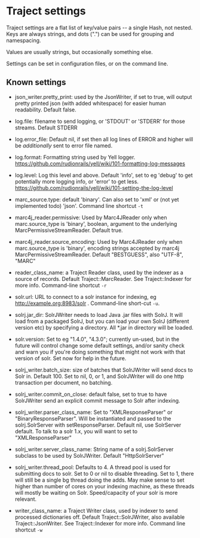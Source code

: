# Traject settings

Traject settings are a flat list of key/value pairs -- a single
Hash, not nested. Keys are always strings, and dots (".") can be
used for grouping and namespacing.

Values are usually strings, but occasionally something else.

Settings can be set in configuration files, or on the command
line.

## Known settings

* json_writer.pretty_print: used by the JsonWriter, if set to true, will output pretty printed json (with added whitespace) for easier human readability. Default false.

* log.file: filename to send logging, or 'STDOUT' or 'STDERR' for those streams. Default STDERR

* log.error_file: Default nil, if set then all log lines of ERROR and higher will be _additionally_
                  sent to error file named.

* log.format: Formatting string used by Yell logger. https://github.com/rudionrails/yell/wiki/101-formatting-log-messages

* log.level:  Log this level and above. Default 'info', set to eg 'debug' to get potentially more logging info,
              or 'error' to get less. https://github.com/rudionrails/yell/wiki/101-setting-the-log-level

* marc_source.type: default 'binary'. Can also set to 'xml' or (not yet implemented todo) 'json'. Command line shortcut `-t`

* marc4j_reader.permissive: Used by Marc4JReader only when marc.source_type is 'binary', boolean, argument to the underlying MarcPermissiveStreamReader. Default true. 

* marc4j_reader.source_encoding: Used by Marc4JReader only when marc.source_type is 'binary', encoding strings accepted
  by marc4j MarcPermissiveStreamReader. Default "BESTGUESS", also "UTF-8", "MARC"

* reader_class_name: a Traject Reader class, used by the indexer as a source of records. Default Traject::MarcReader. See Traject::Indexer for more info. Command-line shortcut `-r`

* solr.url: URL to connect to a solr instance for indexing, eg http://example.org:8983/solr . Command-line short-cut `-u`.

* solrj.jar_dir: SolrJWriter needs to load Java .jar files with SolrJ. It will load from a packaged SolrJ, but you can load your own SolrJ (different version etc) by specifying a directory. All *.jar in directory will be loaded.

* solr.version: Set to eg "1.4.0", "4.3.0"; currently un-used, but in the future will control
  change some default settings, and/or sanity check and warn you if you're doing something
  that might not work with that version of solr. Set now for help in the future.

* solrj_writer.batch_size: size of batches that SolrJWriter will send docs to Solr in. Default 100. Set to nil,
  0, or 1, and SolrJWriter will do one http transaction per document, no batching. 

* solrj_writer.commit_on_close: default false, set to true to have SolrJWriter send an explicit commit message to Solr after indexing.

* solrj_writer.parser_class_name: Set to "XMLResponseParser" or "BinaryResponseParser". Will be instantiated and passed to the solrj.SolrServer with setResponseParser. Default nil, use SolrServer default. To talk to a solr 1.x, you will want to set to "XMLResponseParser"

* solrj_writer.server_class_name: String name of a solrj.SolrServer subclass to be used by SolrJWriter. Default "HttpSolrServer"

* solrj_writer.thread_pool:         Defaults to 4. A thread pool is used for submitting docs
                                    to solr. Set to 0 or nil to disable threading. Set to 1,
                                    there will still be a single bg thread doing the adds. 
                                    May make sense to set higher than number of cores on your
                                    indexing machine, as these threads will mostly be waiting
                                    on Solr. Speed/capacity of your solr is more relevant. 

* writer_class_name: a Traject Writer class, used by indexer to send processed dictionaries off. Default Traject::SolrJWriter, also available Traject::JsonWriter. See Traject::Indexer for more info. Command line shortcut `-w`